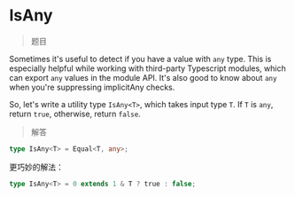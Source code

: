 # IsAny

<BtnGroup 
	issue="https://tsch.js.org/223/solutions"
	featured="https://github.com/type-challenges/type-challenges/issues/232"
/>

> 题目

Sometimes it's useful to detect if you have a value with `any` type. This is especially helpful while working with third-party Typescript modules, which can export `any` values in the module API. It's also good to know about `any` when you're suppressing implicitAny checks.

So, let's write a utility type `IsAny<T>`, which takes input type `T`. If `T` is `any`, return `true`, otherwise, return `false`.

> 解答

```ts
type IsAny<T> = Equal<T, any>;
```

更巧妙的解法：

```ts
type IsAny<T> = 0 extends 1 & T ? true : false;
```

